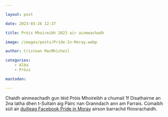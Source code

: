 ```yaml
---

layout: post

date: 2023-03-26 12:37

title: Pròis Mhoireibh 2023 air ainmeachadh

image: /images/posts/Pride-In-Moray.webp

author: Crìstean MacMhìcheil

categories:
    - Alba
    - Pròis

mastodon:

---
```


Chaidh ainmeachadh gun tèid Pròis Mhoireibh a chumail 1f Disathairne an 2na latha dhen t-Sultain aig Pàirc nan Granndach ann am Farrais. Cùmaibh sùil air [duilleag Facebook Pride in Moray](https://www.facebook.com/103872155630275/) airson barrachd fhiosrachaidh.